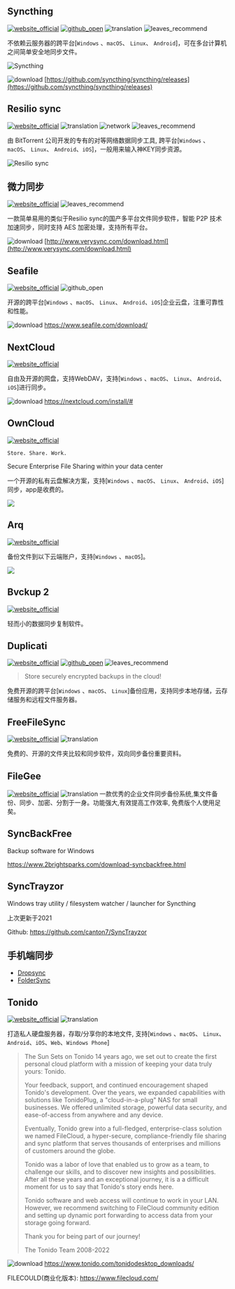 ## Syncthing
[![website_official](https://gitbook07.oss-cn-hangzhou.aliyuncs.com/website_official.svg)](https://syncthing.net/) [![github_open](https://gitbook07.oss-cn-hangzhou.aliyuncs.com/github_open.svg)](https://github.com/syncthing) ![translation](https://gitbook07.oss-cn-hangzhou.aliyuncs.com/translation.svg)  ![leaves_recommend](https://gitbook07.oss-cn-hangzhou.aliyuncs.com/leaves_rec.svg)

不依赖云服务器的跨平台[`Windows` 、`macOS`、 `Linux`、 `Android`]，可在多台计算机之间简单安全地同步文件。

![Syncthing](../../.gitbook/assets/z-study-storage-file-synvthing.png)

![download](https://gitbook07.oss-cn-hangzhou.aliyuncs.com/download.svg) [https://github.com/syncthing/syncthing/releases](https://github.com/syncthing/syncthing/releases)

## Resilio sync
[![website_official](https://gitbook07.oss-cn-hangzhou.aliyuncs.com/website_official.svg)](https://www.resilio.com/)  ![translation](https://gitbook07.oss-cn-hangzhou.aliyuncs.com/translation.svg) ![network](https://gitbook07.oss-cn-hangzhou.aliyuncs.com/network.svg)  ![leaves_recommend](https://gitbook07.oss-cn-hangzhou.aliyuncs.com/leaves_rec.svg)

由 BitTorrent 公司开发的专有的对等网络数据同步工具, 跨平台[`Windows` 、`macOS`、 `Linux`、 `Android`、`iOS`]，一般用来输入神KEY同步资源。

![Resilio sync](../../.gitbook/assets/z-study-storage-file-resiliosync.png)

## 微力同步
[![website_official](https://gitbook07.oss-cn-hangzhou.aliyuncs.com/website_official.svg)](http://www.verysync.com/)   ![leaves_recommend](https://gitbook07.oss-cn-hangzhou.aliyuncs.com/leaves_rec.svg)

一款简单易用的类似于Resilio sync的国产多平台文件同步软件，智能 P2P 技术加速同步，同时支持 AES 加密处理，支持所有平台。

![download](https://gitbook07.oss-cn-hangzhou.aliyuncs.com/download.svg) [http://www.verysync.com/download.html](http://www.verysync.com/download.html)

## Seafile
[![website_official](https://gitbook07.oss-cn-hangzhou.aliyuncs.com/website_official.svg)](https://www.seafile.com/home/) ![github_open](https://gitbook07.oss-cn-hangzhou.aliyuncs.com/github_open.svg)

开源的跨平台[`Windows` 、`macOS`、 `Linux`、 `Android`、`iOS`]企业云盘，注重可靠性和性能。

![download](https://gitbook07.oss-cn-hangzhou.aliyuncs.com/download.svg) https://www.seafile.com/download/

## NextCloud
[![website_official](https://gitbook07.oss-cn-hangzhou.aliyuncs.com/website_official.svg)](https://nextcloud.com/)

自由及开源的网盘，支持WebDAV，支持[`Windows` 、`macOS`、 `Linux`、 `Android`、`iOS`]进行同步。

![download](https://gitbook07.oss-cn-hangzhou.aliyuncs.com/download.svg) https://nextcloud.com/install/#

## OwnCloud
[![website_official](https://gitbook07.oss-cn-hangzhou.aliyuncs.com/website_official.svg)](https://owncloud.com/)

`Store. Share. Work.`

Secure Enterprise File Sharing within your data center

一个开源的私有云盘解决方案，支持[`Windows` 、`macOS`、 `Linux`、 `Android`、`iOS`]同步，app是收费的。

![](../../.gitbook/assets/z-study-storage-file-owncloud.png)

## Arq
[![website_official](https://gitbook07.oss-cn-hangzhou.aliyuncs.com/website_official.svg)](https://www.arqbackup.com/) 

备份文件到以下云端账户，支持[`Windows` 、`macOS`]。

![](../../.gitbook/assets/z-study-pan-sunc-arq.png)

## Bvckup 2
[![website_official](https://gitbook07.oss-cn-hangzhou.aliyuncs.com/website_official.svg)](https://bvckup2.com/)

轻而小的数据同步复制软件。

## Duplicati
[![website_official](https://gitbook07.oss-cn-hangzhou.aliyuncs.com/website_official.svg)](https://www.duplicati.com/) [![github_open](https://gitbook07.oss-cn-hangzhou.aliyuncs.com/github_open.svg)](https://github.com/duplicati/duplicati) ![leaves_recommend](https://gitbook07.oss-cn-hangzhou.aliyuncs.com/leaves_rec.svg)

> Store securely encrypted backups in the cloud!

免费开源的跨平台[`Windows` 、`macOS`、 `Linux`]备份应用，支持同步本地存储，云存储服务和远程文件服务器。

## FreeFileSync
[![website_official](https://gitbook07.oss-cn-hangzhou.aliyuncs.com/website_official.svg)](http://www.freefilesync.org/) ![translation](https://gitbook07.oss-cn-hangzhou.aliyuncs.com/translation.svg)

免费的、开源的文件夹比较和同步软件，双向同步备份重要资料。

## FileGee
[![website_official](https://gitbook07.oss-cn-hangzhou.aliyuncs.com/website_official.svg)](http://en.filegee.com/) ![translation](https://gitbook07.oss-cn-hangzhou.aliyuncs.com/translation.svg)
一款优秀的企业文件同步备份系统,集文件备份、同步、加密、分割于一身。功能强大,有效提高工作效率, 免费版个人使用足矣。

## SyncBackFree

Backup software for Windows 

https://www.2brightsparks.com/download-syncbackfree.html

## SyncTrayzor

Windows tray utility / filesystem watcher / launcher for Syncthing

上次更新于2021

Github: https://github.com/canton7/SyncTrayzor

## 手机端同步

- [Dropsync](https://play.google.com/store/apps/details?id=com.ttxapps.dropsync)
- [FolderSync](https://play.google.com/store/apps/details?id=dk.tacit.android.foldersync.lite)

## Tonido

[![website_official](https://gitbook07.oss-cn-hangzhou.aliyuncs.com/website_official.svg)](https://www.tonido.com/) ![translation](https://gitbook07.oss-cn-hangzhou.aliyuncs.com/translation.svg)

打造私人硬盘服务器，存取/分享你的本地文件, 支持[`Windows` 、`macOS`、 `Linux`、 `Android`、`iOS`、`Web`、`Windows Phone`]

> The Sun Sets on Tonido
> 14 years ago, we set out to create the first personal cloud platform with a mission of keeping your data truly yours: Tonido.
>
> Your feedback, support, and continued encouragement shaped Tonido's development. Over the years, we expanded capabilities with solutions like TonidoPlug, a "cloud-in-a-plug" NAS for small businesses. We offered unlimited storage, powerful data security, and ease-of-access from anywhere and any device.
>
> Eventually, Tonido grew into a full-fledged, enterprise-class solution we named FileCloud, a hyper-secure, compliance-friendly file sharing and sync platform that serves thousands of enterprises and millions of customers around the globe.
>
> Tonido was a labor of love that enabled us to grow as a team, to challenge our skills, and to discover new insights and possibilities. After all these years and an exceptional journey, it is a a difficult moment for us to say that Tonido's story ends here.
>
> Tonido software and web access will continue to work in your LAN. However, we recommend switching to FileCloud community edition and setting up dynamic port forwarding to access data from your storage going forward.
>
> Thank you for being part of our journey!
>
> The Tonido Team
> 2008-2022

![download](https://gitbook07.oss-cn-hangzhou.aliyuncs.com/download.svg) https://www.tonido.com/tonidodesktop_downloads/

FILECOULD(商业化版本): https://www.filecloud.com/


